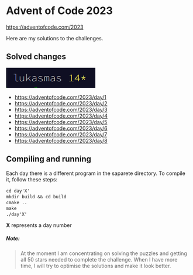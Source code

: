 # Advent of Code 2023

https://adventofcode.com/2023

Here are my solutions to the challenges.

## Solved changes

![stars info](./AoC_StarsCount.png)

- https://adventofcode.com/2023/day/1
- https://adventofcode.com/2023/day/2
- https://adventofcode.com/2023/day/3
- https://adventofcode.com/2023/day/4
- https://adventofcode.com/2023/day/5
- https://adventofcode.com/2023/day/6
- https://adventofcode.com/2023/day/7
- https://adventofcode.com/2023/day/8

## Compiling and running

Each day there is a different program in the saparete directory.
To compile it, follow these steps:

```
cd day'X'
mkdir build && cd build
cmake ..
make
./day'X'
```

**X** represents a day number

##### Note:

> At the moment I am concentrating on solving the puzzles and getting all 50 stars needed to complete the challenge.
> When I have more time, I will try to optimise the solutions and make it look better.
